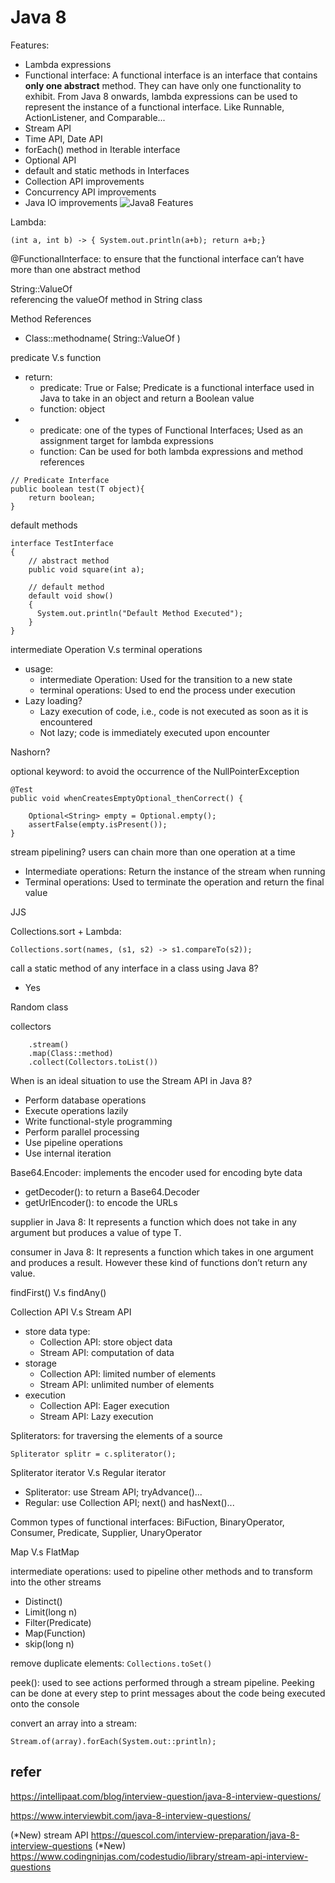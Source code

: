 # Java 8
Features:
- Lambda expressions
- Functional interface: A functional interface is an interface that contains **only one abstract** method. They can have only one functionality to exhibit. From Java 8 onwards, lambda expressions can be used to represent the instance of a functional interface. Like Runnable, ActionListener, and Comparable...
- Stream API
- Time API, Date API
- forEach() method in Iterable interface
- Optional API
- default and static methods in Interfaces
- Collection API improvements
- Concurrency API improvements
- Java IO improvements
![Java8 Features](https://journaldev.nyc3.digitaloceanspaces.com/2013/12/java8-features.png)

Lambda:
```
(int a, int b) -> { System.out.println(a+b); return a+b;}
```

@FunctionalInterface: to ensure that the functional interface can’t have more than one abstract method

String::ValueOf <br>
referencing the valueOf method in String class

Method References
- Class::methodname( String::ValueOf )

predicate V.s function
- return:
  - predicate: True or False; Predicate is a functional interface used in Java to take in an object and return a Boolean value
  - function: object
- 
  - predicate: one of the types of Functional Interfaces; Used as an assignment target for lambda expressions	
  - function: Can be used for both lambda expressions and method references
```
// Predicate Interface
public boolean test(T object){
    return boolean;
}
```

default methods
```
interface TestInterface
{
    // abstract method
    public void square(int a);
  
    // default method
    default void show()
    {
      System.out.println("Default Method Executed");
    }
}

```

intermediate Operation V.s terminal operations
- usage:
  - intermediate Operation: Used for the transition to a new state	
  - terminal operations: Used to end the process under execution
- Lazy loading?
  - Lazy execution of code, i.e., code is not executed as soon as it is encountered	
  - Not lazy; code is immediately executed upon encounter

Nashorn?

optional keyword: to avoid the occurrence of the NullPointerException
```
@Test
public void whenCreatesEmptyOptional_thenCorrect() {

    Optional<String> empty = Optional.empty();
    assertFalse(empty.isPresent());
}
```

stream pipelining? users can chain more than one operation at a time
- Intermediate operations: Return the instance of the stream when running
- Terminal operations: Used to terminate the operation and return the final value

JJS

Collections.sort + Lambda:
```
Collections.sort(names, (s1, s2) -> s1.compareTo(s2));

```

call a static method of any interface in a class using Java 8? 
- Yes

Random class

collectors
```
    .stream()
    .map(Class::method)
    .collect(Collectors.toList())
```

When is an ideal situation to use the Stream API in Java 8?
- Perform database operations
- Execute operations lazily
- Write functional-style programming
- Perform parallel processing
- Use pipeline operations
- Use internal iteration

Base64.Encoder: implements the encoder used for encoding byte data
- getDecoder(): to return a Base64.Decoder
- getUrlEncoder(): to encode the URLs

supplier in Java 8: It represents a function which does not take in any argument but produces a value of type T.

consumer in Java 8: It represents a function which takes in one argument and produces a result. However these kind of functions don’t return any value.

findFirst() V.s findAny() 

Collection API V.s Stream API
- store data type:
  - Collection API: store object data	
  - Stream API: computation of data
- storage
  - Collection API: limited number of elements
  - Stream API: unlimited number of elements
- execution
  - Collection API: Eager execution
  - Stream API: Lazy execution

Spliterators: for traversing the elements of a source
```
Spliterator splitr = c.spliterator();
```

Spliterator iterator V.s Regular iterator
- Spliterator: use Stream API; tryAdvance()... 
- Regular: use Collection API; next() and hasNext()...

Common types of functional interfaces: BiFuction, BinaryOperator, Consumer, Predicate, Supplier, UnaryOperator

Map V.s FlatMap

intermediate operations: used to pipeline other methods and to transform into the other streams
- Distinct()
- Limit(long n)
- Filter(Predicate)
- Map(Function)
- skip(long n)

remove duplicate elements: `Collections.toSet()`

peek(): used to see actions performed through a stream pipeline. Peeking can be done at every step to print messages about the code being executed onto the console

convert an array into a stream: 
```
Stream.of(array).forEach(System.out::println);
```


## refer
  
https://intellipaat.com/blog/interview-question/java-8-interview-questions/

https://www.interviewbit.com/java-8-interview-questions/

(*New)  stream API
https://quescol.com/interview-preparation/java-8-interview-questions
(*New)
https://www.codingninjas.com/codestudio/library/stream-api-interview-questions 

























